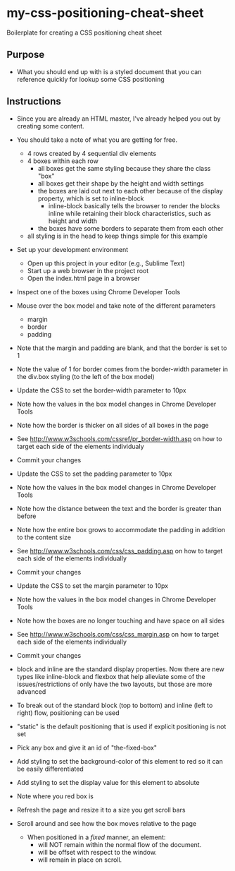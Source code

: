 # my-css-positioning-cheat-sheet

Boilerplate for creating a CSS positioning cheat sheet

## Purpose

- What you should end up with is a styled document that you can reference
  quickly for lookup some CSS positioning

## Instructions

- Since you are already an HTML master, I've already helped you out by
  creating some content.

- You should take a note of what you are getting for free.
  - 4 rows created by 4 sequential div elements
  - 4 boxes within each row
    - all boxes get the same styling because they share the class "box"
    - all boxes get their shape by the height and width settings
    - the boxes are laid out next to each other because of the
      display property, which is set to inline-block
      - inline-block basically tells the browser to render the blocks inline
        while retaining their block characteristics, such as height and
        width
    - the boxes have some borders to separate them from each other
  - all styling is in the head to keep things simple for this example

- Set up your development environment
  - Open up this project in your editor (e.g., Sublime Text)
  - Start up a web browser in the project root
  - Open the index.html page in a browser



- Inspect one of the boxes using Chrome Developer Tools
- Mouse over the box model and take note of the different parameters
  - margin
  - border
  - padding
- Note that the margin and padding are blank, and that the border is set to 1
- Note the value of 1 for border comes from the border-width parameter in the
  div.box styling (to the left of the box model)



- Update the CSS to set the border-width parameter to 10px
- Note how the values in the box model changes in Chrome Developer Tools
- Note how the border is thicker on all sides of all boxes in the page
- See http://www.w3schools.com/cssref/pr_border-width.asp on how to target
  each side of the elements individualy
- Commit your changes



- Update the CSS to set the padding parameter to 10px
- Note how the values in the box model changes in Chrome Developer Tools
- Note how the distance between the text and the border is greater than before
- Note how the entire box grows to accommodate the padding in addition to the
  content size
- See http://www.w3schools.com/css/css_padding.asp on how to target each side
  of the elements individually
- Commit your changes



- Update the CSS to set the margin parameter to 10px
- Note how the values in the box model changes in Chrome Developer Tools
- Note how the boxes are no longer touching and have space on all sides
- See http://www.w3schools.com/css/css_margin.asp on how to target each side
  of the elements individually
- Commit your changes



- block and inline are the standard display properties. Now there are new
  types like inline-block and flexbox that help alleviate some of the
  issues/restrictions of only have the two layouts, but those are more
  advanced
- To break out of the standard block (top to bottom) and inline
  (left to right) flow, positioning can be used
- "static" is the default positioning that is used if explicit positioning
  is not set



- Pick any box and give it an id of "the-fixed-box"
- Add styling to set the background-color of this element to red
  so it can be easily differentiated
- Add styling to set the display value for this element to absolute
- Note where you red box is
- Refresh the page and resize it to a size you get scroll bars
- Scroll around and see how the box moves relative to the page
  - When positioned in a _fixed_ manner, an element:
	- will NOT remain within the normal flow of the document.
	- will be offset with respect to the window.
	- will remain in place on scroll.